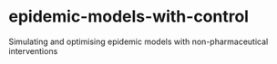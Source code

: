 # epidemic-models-with-control
Simulating and optimising epidemic models with non-pharmaceutical interventions
